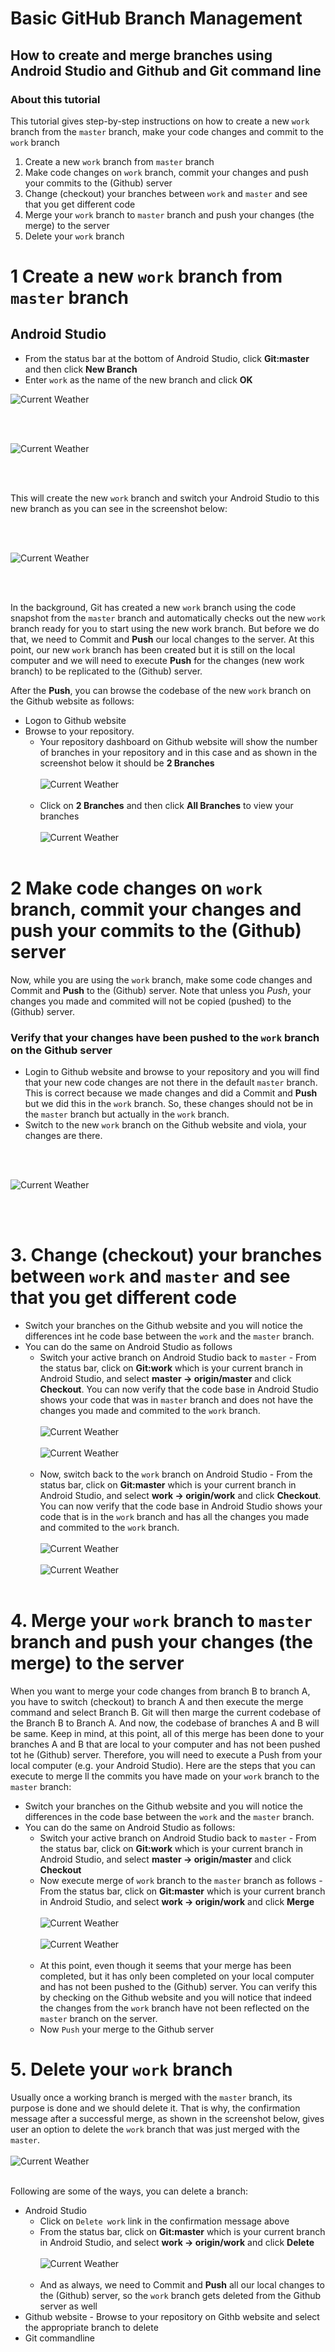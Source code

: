 # Basic GitHub Branch Management
## How to create and merge branches using Android Studio and Github and Git command line

### About this tutorial

This tutorial gives step-by-step instructions on how to create a new `work` branch from the `master` branch, make your code changes and commit to the `work` branch

1. Create a new `work` branch from `master` branch
2. Make code changes on `work` branch, commit your changes and push your commits to the (Github) server
3. Change (checkout) your branches between `work` and `master` and see that you get different code
4. Merge your `work` branch to `master` branch and push your changes (the merge) to the server
5. Delete your `work` branch

# 1 Create a new `work` branch from `master` branch

## Android Studio

- From the status bar at the bottom of Android Studio, click **Git:master** and then click **New Branch**
- Enter `work` as the name of the new branch and click **OK**


![Current Weather](https://raw.githubusercontent.com/maanmehta/screenshots/master/branches/newbranch01.png)

<br>
<br>

![Current Weather](https://raw.githubusercontent.com/maanmehta/screenshots/master/branches/newbranch02.png)

<br>
<br>

This will create the new `work` branch and switch your Android Studio to this new branch as you can see in the screenshot below:

<br>
<br>

![Current Weather](https://raw.githubusercontent.com/maanmehta/screenshots/master/branches/newbranch03.png)

<br>
<br>

In the background, Git has created a new `work` branch using the code snapshot from the `master` branch and automatically checks out the new `work` branch ready for you to start using the new work branch. But before we do that, we need to Commit and **Push** our local changes to the server. At this point, our new `work` branch has been created but it is still on the local computer and we will need to execute **Push** for the changes (new work branch) to be replicated to the (Github) server.

After the **Push**, you can browse the codebase of the new `work` branch on the Github website as follows:
- Logon to Github website
- Browse to your repository.
    - Your repository dashboard on Github website will show the number of branches in your repository and in this case and as shown in the screenshot below it should be **2 Branches**<br><br>
    ![Current Weather](https://raw.githubusercontent.com/maanmehta/screenshots/master/branches/2Branches.png)<br><br>
    - Click on **2 Branches** and then click **All Branches** to view your branches<br><br>
    ![Current Weather](https://raw.githubusercontent.com/maanmehta/screenshots/master/branches/allBranches.png)<br><br>

# 2 Make code changes on `work` branch, commit your changes and push your commits to the (Github) server

Now, while you are using the `work` branch, make some code changes and Commit and **Push** to the (Github) server. Note that unless you *Push*, your changes you made and commited will not be copied (pushed) to the (Github) server.

### Verify that your changes have been pushed to the `work` branch on the Github server

- Login to Github website and browse to your repository and you will find that your new code changes are not there in the default `master` branch. This is correct because we made changes and did a Commit and **Push** but we did this in the `work` branch. So, these changes should not be in the `master` branch but actually in the `work` branch.
- Switch to the new `work` branch on the Github website and viola, your changes are there.

<br>
<br>

![Current Weather](https://raw.githubusercontent.com/maanmehta/screenshots/master/branches/switchToWork01.png)

<br>
<br>


# 3. Change (checkout) your branches between `work` and `master` and see that you get different code

- Switch your branches on the Github website and you will notice the differences int he code base between the `work` and the `master` branch.
- You can do the same on Android Studio as follows
    - Switch your active branch on Android Studio back to `master` - From the status bar, click on **Git:work** which is your current branch in Android Studio, and select **master -> origin/master** and click **Checkout**. You can now verify that the code base in Android Studio shows your code that was in `master` branch and does not have the changes you made and commited to the `work` branch.<br><br>
    ![Current Weather](https://raw.githubusercontent.com/maanmehta/screenshots/master/branches/checkoutMaster01.png)<br><br>
    ![Current Weather](https://raw.githubusercontent.com/maanmehta/screenshots/master/branches/checkedoutMaster01.png)<br><br>
    - Now, switch back to the `work` branch on Android Studio - From the status bar, click on **Git:master** which is your current branch in Android Studio, and select **work -> origin/work** and click **Checkout**. You can now verify that the code base in Android Studio shows your code that is in the `work` branch and has all the changes you made and commited to the `work` branch.<br><br>
    ![Current Weather](https://raw.githubusercontent.com/maanmehta/screenshots/master/branches/checkoutWork01.png)<br><br>
    ![Current Weather](https://raw.githubusercontent.com/maanmehta/screenshots/master/branches/checkedoutWork01.png)<br><br>

# 4. Merge your `work` branch to `master` branch and push your changes (the merge) to the server

When you want to merge your code changes from branch B to branch A, you have to switch (checkout) to branch A and then execute the merge command and select Branch B. Git will then marge the current codebase of the Branch B to Branch A. And now, the codebase of branches A and B will be same. Keep in mind, at this point, all of this merge has been done to your branches A and B that are local to your computer and has not been pushed tot he (Github) server. Therefore, you will need to execute a Push from your local computer (e.g. your Android Studio). Here are the steps that you can execute to merge ll the commits you have made on your `work` branch to the `master` branch:

- Switch your branches on the Github website and you will notice the differences in the code base between the `work` and the `master` branch.
- You can do the same on Android Studio as follows:
    - Switch your active branch on Android Studio back to `master` - From the status bar, click on **Git:work** which is your current branch in Android Studio, and select **master -> origin/master** and click **Checkout**
    - Now execute merge of `work` branch to the `master` branch as follows - From the status bar, click on **Git:master** which is your current branch in Android Studio, and select **work -> origin/work** and click **Merge**<br><br>
    ![Current Weather](https://raw.githubusercontent.com/maanmehta/screenshots/master/branches/merge01.png)<br><br>
    ![Current Weather](https://raw.githubusercontent.com/maanmehta/screenshots/master/branches/mergedWorkToMaster01.png)<br><br>
    - At this point, even though it seems that your merge has been completed, but it has only been completed on your local computer and has not been pushed to the (Github) server. You can verify this by checking on the Github website and you will notice that indeed the changes from the `work` branch have not been reflected on the `master` branch on the server.
    - Now `Push` your merge to the Github server


# 5. Delete your `work` branch

Usually once a working branch is merged with the `master` branch, its purpose is done and we should delete it. That is why, the confirmation message after a successful merge, as shown in the screenshot below, gives user an option to delete the `work` branch that was just merged with the `master`. <br><br>
![Current Weather](https://raw.githubusercontent.com/maanmehta/screenshots/master/branches/mergedWorkToMaster01.png)<br><br>

Following are some of the ways, you can delete a branch:
- Android Studio
    - Click on `Delete work` link in the confirmation message above
    - From the status bar, click on **Git:master** which is your current branch in Android Studio, and select **work -> origin/work** and click **Delete**<br><br>
    ![Current Weather](https://raw.githubusercontent.com/maanmehta/screenshots/master/branches/deleteWork.png)<br><br>
    - And as always, we need to Commit and **Push** all our local changes to the (Github) server, so the `work` branch gets deleted from the Github server as well
- Github website - Browse to your repository on Githb website and select the appropriate branch to delete
- Git commandline

